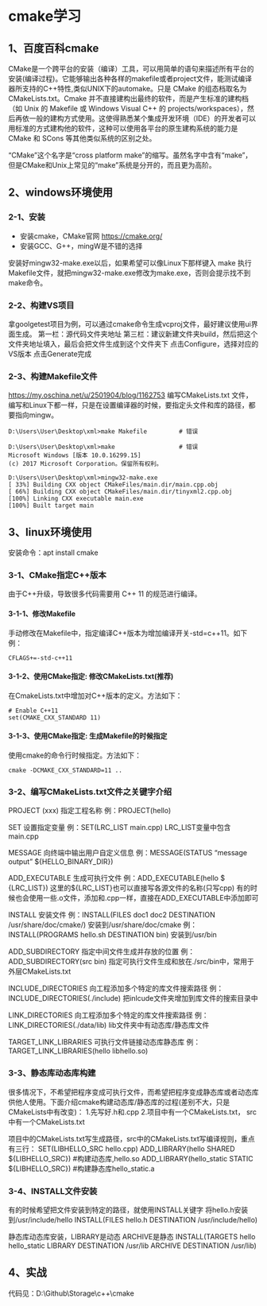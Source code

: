 # cmake学习

## 1、百度百科cmake 
CMake是一个跨平台的安装（编译）工具，可以用简单的语句来描述所有平台的安装(编译过程)。它能够输出各种各样的makefile或者project文件，能测试编译器所支持的C++特性,类似UNIX下的automake。只是 CMake 的组态档取名为 CMakeLists.txt。Cmake 并不直接建构出最终的软件，而是产生标准的建构档（如 Unix 的 Makefile 或 Windows Visual C++ 的 projects/workspaces），然后再依一般的建构方式使用。这使得熟悉某个集成开发环境（IDE）的开发者可以用标准的方式建构他的软件，这种可以使用各平台的原生建构系统的能力是 CMake 和 SCons 等其他类似系统的区别之处。

“CMake”这个名字是“cross platform make”的缩写。虽然名字中含有“make”，但是CMake和Unix上常见的“make”系统是分开的，而且更为高阶。

## 2、windows环境使用

### 2-1、安装
- 安装cmake，CMake官网 https://cmake.org/
- 安装GCC、G++，mingW是不错的选择

安装好mingw32-make.exe以后，如果希望可以像Linux下那样键入 make 执行Makefile文件，就把mingw32-make.exe修改为make.exe，否则会提示找不到make命令。

### 2-2、构建VS项目
拿goolgetest项目为例，可以通过cmake命令生成vcproj文件，最好建议使用ui界面生成。
第一栏：源代码文件夹地址
第三栏：建议新建文件夹build，然后把这个文件夹地址填入，最后会把文件生成到这个文件夹下
点击Configure，选择对应的VS版本
点击Generate完成

### 2-3、构建Makefile文件
https://my.oschina.net/u/2501904/blog/1162753
编写CMakeLists.txt 文件，编写和Linux下都一样，只是在设置编译器的时候，要指定头文件和库的路径，都要指向mingw。
```
D:\Users\User\Desktop\xml>make Makefile         # 错误

D:\Users\User\Desktop\xml>make                  # 错误
Microsoft Windows [版本 10.0.16299.15]
(c) 2017 Microsoft Corporation。保留所有权利。

D:\Users\User\Desktop\xml>mingw32-make.exe
[ 33%] Building CXX object CMakeFiles/main.dir/main.cpp.obj
[ 66%] Building CXX object CMakeFiles/main.dir/tinyxml2.cpp.obj
[100%] Linking CXX executable main.exe
[100%] Built target main
```

## 3、linux环境使用
安装命令：apt install cmake

### 3-1、CMake指定C++版本
由于C++升级，导致很多代码需要用 C++ 11 的规范进行编译。

#### 3-1-1、修改Makefile
手动修改在Makefile中，指定编译C++版本为增加编译开关-std=c++11。如下例：
```
CFLAGS+=-std-c++11
```

#### 3-1-2、使用CMake指定: 修改CMakeLists.txt(推荐)
在CmakeLists.txt中增加对C++版本的定义。方法如下：
```
# Enable C++11
set(CMAKE_CXX_STANDARD 11)
```

#### 3-1-3、使用CMake指定: 生成Makefile的时候指定
使用cmake的命令行时候指定。方法如下：
```
cmake -DCMAKE_CXX_STANDARD=11 ..
```

### 3-2、编写CMakeLists.txt文件之关键字介绍
PROJECT (xxx) 指定工程名称
例：PROJECT(hello)

SET 设置指定变量
例：SET(LRC_LIST main.cpp) LRC_LIST变量中包含main.cpp

MESSAGE 向终端中输出用户自定义信息
例：MESSAGE(STATUS “message output” ${HELLO_BINARY_DIR})

ADD_EXECUTABLE 生成可执行文件
例：ADD_EXECUTABLE(hello $ {LRC_LIST})
这里的${LRC_LIST}也可以直接写各源文件的名称(只写cpp)
有的时候也会使用一些.o文件，添加和.cpp一样，直接在ADD_EXECUTABLE中添加即可

INSTALL 安装文件
例：INSTALL(FILES doc1 doc2 DESTINATION /usr/share/doc/cmake/) 安装到/usr/share/doc/cmake
例：INSTALL(PROGRAMS hello.sh DESTINATION bin) 安装到/usr/bin

ADD_SUBDIRECTORY 指定中间文件生成并存放的位置
例：ADD_SUBDIRECTORY(src bin) 指定可执行文件生成和放在./src/bin中，常用于外层CMakeLists.txt

INCLUDE_DIRECTORIES 向⼯程添加多个特定的库⽂件搜索路径
例：INCLUDE_DIRECTORIES(./include) 把inlcude文件夹增加到库文件的搜索目录中

LINK_DIRECTORIES 向⼯程添加多个特定的库⽂件搜索路径
例：LINK_DIRECTORIES(./data/lib) lib文件夹中有动态库/静态库文件

TARGET_LINK_LIBRARIES 可执行文件链接动态库静态库
例：TARGET_LINK_LIBRARIES(hello libhello.so)

### 3-3、静态库动态库构建
很多情况下，不希望把程序变成可执行文件，而希望把程序变成静态库或者动态库供他人使用。下面介绍cmake构建动态库/静态库的过程(差别不大，只是CMakeLists中有改变)：
1.先写好.h和.cpp
2.项目中有一个CMakeLists.txt， src中有一个CMakeLists.txt

项目中的CMakeLists.txt写生成路径，src中的CMakeLists.txt写编译规则，重点有三行：
SET(LIBHELLO_SRC hello.cpp)
ADD_LIBRARY(hello SHARED ${LIBHELLO_SRC}) #构建动态库,hello.so
ADD_LIBRARY(hello_static STATIC ${LIBHELLO_SRC}) #构建静态库hello_static.a

### 3-4、INSTALL文件安装
有的时候希望把文件安装到特定的路径，就使用INSTALL关键字
将hello.h安装到/usr/include/hello
INSTALL(FILES hello.h DESTINATION /usr/include/hello)

静态库动态库安装，LIBRARY是动态 ARCHIVE是静态
INSTALL(TARGETS hello hello_static LIBRARY DESTINATION /usr/lib ARCHIVE DESTINATION /usr/lib)

## 4、实战
代码见：D:\Github\Storage\c++\cmake













